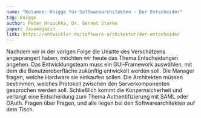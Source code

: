 ```yaml
---
name: "Kolumne: Knigge für Softwarearchitekten - Der Entscheider"
tag: Knigge
author: Peter Hruschka, Dr. Gernot Starke
paper: Javamagazin
link: https://entwickler.de/software-architektur/der-entscheider
---
```

Nachdem wir in der vorigen Folge die Unsitte des Verschätzens angeprangert haben, möchten wir heute das 
Thema Entscheidungen angehen. Das Entwicklungsteam muss ein GUI-Framework auswählen, mit dem die Benutzeroberfläche 
zukünftig entwickelt werden soll. Die Manager fragen, welche Hardware sie einkaufen sollen. Die Architekten 
müssen bestimmen, welches Protokoll zwischen den Serverkomponenten gesprochen werden soll. 
Schließlich kommt die Konzernsicherheit und verlangt eine Entscheidung zum Thema Authentifizierung mit SAML oder OAuth. 
Fragen über Fragen, und alle liegen bei den Softwarearchitekten auf dem Tisch.